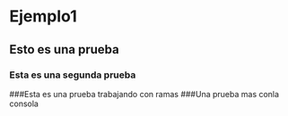 # Ejemplo1
## Esto es una prueba
### Esta es una segunda prueba
###Esta es una prueba trabajando con ramas
###Una prueba mas conla consola

